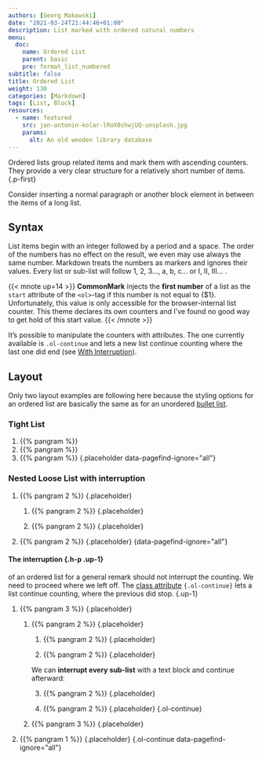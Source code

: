 ```yaml
---
authors: [Georg Makowski]
date: "2021-03-24T21:44:46+01:00"
description: List marked with ordered natural numbers
menu:
  doc:
    name: Ordered List
    parent: basic
    pre: format_list_numbered
subtitle: false
title: Ordered List
weight: 130
categories: [Markdown]
tags: [List, Block]
resources:
  - name: featured
    src: jan-antonin-kolar-lRoX0shwjUQ-unsplash.jpg
    params: 
      alt: An old wooden library database
---
```


Ordered lists group related items and mark them with ascending counters. They provide a very clear structure for a relatively short number of items.
{.p-first} <!--more-->

Consider inserting a normal paragraph or another block element in between the items of a long list.
## Syntax

List items begin with an integer followed by a period and a space. The order of the numbers has no effect on the result, we even may use always the same number. Markdown treats the numbers as markers and ignores their values. Every list or sub-list will follow 1, 2, 3…, a, b, c… or I, II, III… .

{{< mnote up=14 >}}
**CommonMark** injects the **first number** of a list as the `start` attribute of the `<ol>`-tag if this number is not equal to {$1}. Unfortunately, this value is only accessible for the browser-internal list counter. This theme declares its own counters and I’ve found no good way to get hold of this start value.
{{< /mnote >}}

It’s possible to manipulate the counters with attributes. The one currently available is `.ol-continue` and lets a new list continue counting where the last one did end (see [With Interruption](#nested-loose-list-with-interruption)).

## Layout

Only two layout examples are following here because the styling options for an ordered list are basically the same as for an unordered [bullet list](/doc/basic/bullet-list).

### Tight List

1. {{% pangram %}}
2. {{% pangram %}}
3. {{% pangram %}}
{.placeholder data-pagefind-ignore="all"}

### Nested Loose List with interruption 

1. {{% pangram 2 %}}
   {.placeholder}

    1. {{% pangram 2 %}}
       {.placeholder}

    2. {{% pangram 2 %}}
       {.placeholder}

2. {{% pangram 2 %}}
   {.placeholder}
{data-pagefind-ignore="all"}

#### The interruption {.h-p .up-1}
of an ordered list for a general remark should not interrupt the counting. We need to proceed where we left off. The [class attribute](/doc/enhancing/attribute/howto) `{.ol-continue}` lets a list continue counting, where the previous did stop.
{.up-1}

1. {{% pangram 3 %}}
   {.placeholder}

   1. {{% pangram 2 %}}
      {.placeholder}

      1. {{% pangram 2 %}}
         {.placeholder}

      2. {{% pangram 2 %}}
         {.placeholder}

      We can **interrupt every sub-list** with a text block and continue afterward:

      3. {{% pangram 2 %}}
         {.placeholder}
      
      4. {{% pangram 2 %}}
         {.placeholder}
      {.ol-continue}

   2. {{% pangram 3 %}}
      {.placeholder}

2. {{% pangram 1 %}}
   {.placeholder}
{.ol-continue data-pagefind-ignore="all"}
